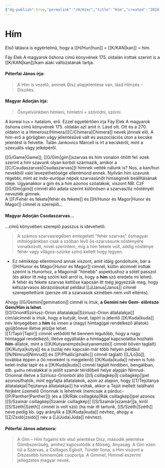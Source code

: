 ```yaml
---
{"dg-publish":true,"permalink":"/H/Hím/","title":"Hím","created":"2024-05-01T14:44","updated":"2024-12-20T11:37"}
---
```



# Hím

Első látásra is egyértelmű, hogy a [[H/Hun\|hun]] = [[K/KAN\|kan]] = hím.  

Fáy Elek A magyarok őshona című könyvének 175. oldalán írottak szerint is a [[K/KAN\|kan]]/kam alaki változatának tartja.  

#### Péterfai János írja:

> A Hím is vezető, aminek Dísz alapjelentése van, lásd Hímzés – Díszítés.  

#### Magyar Adorján írja:

> Ősnyelvünkben hímleni, hímletni = szóródni, szórni.  

A koreai `him` = hatalom, erő. Ezzel egyetértően írja Fáy Elek A magyarok őshona című könyvének 175. oldalán azt amit ír. Lásd ott. Ott és a 270. oldalon is a Himerosz/Himera/[[C/Chimera\|Chimera]] nevek jönnek elő. A hím-erő a görögben vágy jelentésűvé vált és asszociációs úton a kecske jelentést is felvette. Talán Jankovics Marcell is írt a kecskéről, mint a szexuális vágy jelképéről.  

[[G/Game\|Game]], [[G/Gím\|gím]]szarvas és hím vonalon ötlött fel: ezek szerint a hím szavunk olyan korból származik, amikor a [[C/Csudaszarvas\|Csudaszarvas]]t hímnek vették nálunk is? Nos, a kan/hun nevekből való levezethetősége ellentmond ennek. Nyilván hím szavunk régebbi, mint az indo-európai népek szarvasünőt hímséginek beállításának ideje. Ugyanakkor a gím és a hím azonos szóalakok, viszont NB: CzF [[G/Gím\|gím]] címnél álló adata szerint különösen a szarvas/őz nőstényét nevezték gímnek.  
A [[F/Fehér és fekete\|fehér és fekete]] és [[H/Hunor és Magor\|Hunor és Magor]] címnél is szereplő...

#### Magyar Adorján Csodaszarvas...  

...című könyvében szereplő passzus is idevehető:  
> A számos szarvasregében emlegetett "fehér szarvas" ősmagyar mitológiánkban csak a szóban lévő ős-szarvasunk nőstényére vonatkozott, mivel szerintem, míg a hím fekete volt, addig nősténye fehér vagy világos-szürke színű kellett hogy legyen.  
- Ez némiképp ellentmond annak viszont, amit idáig gondoltunk, bár a [[H/Hunor és Magor\|Hunor és Magor]] címnél, külön alcímnél írottak szerint is Hunorhoz, a Magornál "hímebb" aspektushoz a sötét passzol (és akkor itt még szólni kell arról is, hogy a **hím** szó eredete mi lehet).  <br/>
A fehér és fekete szarvas kettőse kapcsán itt még jegyezzük meg, hogy kétszarvasos ábrázolásokat például [[J/Janus\|Janus]] címnél szerepeltettünk (persze ott a szarvasok színében nem volt eltérés).  

Ahogy [[G/Gemini\|gemination]] címnél is írtuk, **a Gemini név Gem- előrésze Gém/Hím is lehet**.  
[[O/Orion#Szíriusz-Orion állatalakjai\|Szíriusz-Orion állatalakjai]] cím/alcímnél is írtuk, hogy a kutyát, lovat, tapírt is jelentő [[K/Kuda\|kuda]] név lényegében a **hím** és innen a (nagy) hímtag(gal rendelkező állatok) gyűjtőneve illetve jelzője lehet.  
[[T/Tapir\|Tapir]] címnél vetődött fel bennem legutóbb, hogy a nagy hímtaggal rendelkező, illetve egyáltalán a hímtaggal kapcsolatba hozható **hím**-állatok, mint a ([[K/Kutyanemzés\|kutyanemzés]] címnél bőven taglalt) [[K/Kutya\|kutya]] és a (szilaj név kapcsán már több helyen például [[N/Nimrud\|Nimrud]] és [[P/Phallic\|phallic]] címnél taglalt) [[L/Ló\|ló]], továbbá éppen a (ló neveként is megjelenő) [[K/Kuda\|kuda]] néven is futó kelet-indiai tapír és a [[K/Kuda\|kuda]] címnél taglalt hindiben, bengáliban, stb. `gadha` névalakkal is jelölt szamár téridőbeli helye alapján Nimrud-Orionnal illetve a Szíriusz-Orionból álló [[I/Íj csillagkép\|Íj csillagkép]]pel azonosíthatók, mint egyfajta állatalakok, azon az alapon, hogy [[T/Tejútanya állatalakjai\|Tejútanya állatalakjai]] ha voltak, akkor a Tejút mellett található férjként üzemelő Orionnak is lehetnek (nemcsak a párduc-[[P/Panther\|Panther]]) (és a [[R/Rák csillagkép\|Rák csillagkép]]pel azonos [[S/Szamár csillagkép\|Szamár csillagkép]] [[S/Szamár\|szamár]]a, kiről [[S/Széth\|Széth]] címnél is volt szó) (ha már itt tartunk, [[S/Széth\|Széth]] neve pedig kb. úgy aránylik a [[K/Kuda\|kuda]] névhez, ahogy a [[Z/Zsidó\|zsidó]] név a [[J/Júda\|Júda]] névhez).  

#### Péterfai János adatsora:  

> A Gím – Hím fogalmi kör első jelentése Dísz, második jelentése Gömbszerűség, amihez kapcsolódik a Nőiség, Anyaság. A Gím ezen túl a Szarvas, a Csillagos Égbolt, Tündér Ilona, a Hím viszont a Díszesebb hímneműek csoportja. A Gimmel, Himmel eszerint jellegzetes magyar nevek.  

  
  